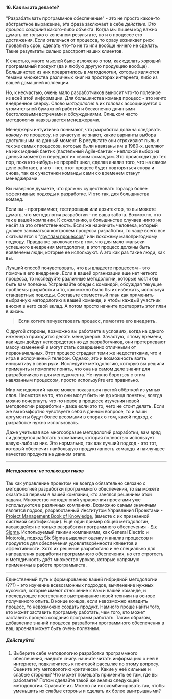 #### 16. Как вы это делаете?

"Разрабатывать программное обеспечение" - это не просто какое-то абстрактное
выражение, эта фраза заключает в себе _действие_. _Это процесс создания_ 
какого-либо объекта. Когда мы пишем код важно думать не только о конечном 
результате, но и о процессе его достижения. Если отвлечься от процесса, то 
сразу возникает риск провалить срок, сделать что-то не то или вообще ничего 
не сделать. Такие результаты сильно расстроят наших клиентов.

К счастью, много мыслей было изложено о том, как сделать хороший программный 
продукт (да и любую другую продукцию вообще). Большинство из них превратилось 
в _методологии_, которые являются темами множества различных книг на просторах 
интернета, либо из вашей домашней коллекции.

Но, к несчастью, очень мало разработчиков выносит что-то полезное из всей 
этой информации. Для большинства команд процесс - это нечто внедренное сверху.
Слово _методология_ в их головах ассоциируется с утомительной бумажной работой
и бесконечно длинными бестолковыми встречами и обсуждениями. Слишком часто методология навязывается менеджерами.

Менеджеры интуитивно понимают, что разработка должна следовать 
_какому-то_ процессу, но зачастую не знают, какие варианты выбора доступны им 
на данный момент. В результате они стряхивают пыль с тех же самых процессов, 
которые были навязаны им в 1980-х, цепляют на них модный бантик (пастельный
Agile-бантик - неплохой выбор на данный момент) и передают их своим командам.
Это происходит до тех пор, пока кто-нибудь
не прервёт цикл, сделав анализ того, что на самом деле работает, а что - нет, 
этот процесс будет повторяться снова и снова, так как участники команды 
сами со временем станут менеджерами.

Вы наверное думаете, что должны существовать гораздо более эффективные подходы к 
разработке. И это так, для большинства команд.

Если вы - программист, тестировщик или архитектор, то вы можете думать, что 
методология разработки - не ваша забота. Возможно, это так в вашей компании. К 
сожалению, в большинстве случаев никто не несёт за это ответственность. Если 
же назначить человека, который должен заниматься контролем процесса разработки, 
то чаще всего все скатывается к
"[группам процессов](http://en.wikipedia.org/wiki/Project_management#Processes)"
или похожему малопригодному подходу. Правда же заключается в том, что для мало-мальски
успешного внедрения методологии, в этот процесс должны быть вовлечены люди, которые
ее используют. А это как раз такие люди, как вы.

Лучший способ почувствовать, что вы владеете процессом - это помочь в его внедрении. Если в 
вашей организации еще нет четкого процесса, то исследуйте различные методологии, которые могли 
бы быть вам полезны. Устраивайте обеды с командой, обсуждая текущие проблемы 
разработки и то, как можно было бы их избежать, используя стандартные подходы. 
Составьте совместный план как применить выбранную методологию в вашей
команде, и чтобы каждый участник вносил в него свой вклад. А потом просто начните
претворять этот план в жизнь.

> **Если хотите почувствовать процесс, помогите его внедрить.**

С другой стороны, возможно вы работаете в условиях, когда на одного инженера 
приходится десять менеджеров. Зачастую, к тому времени, как идеи дойдут непосредственно 
до разработчиков, они претерпевают массу изменений и могут стать совершенно 
отличными от первоначальных. Этот процесс страдает теми же недостатками, что и 
игра в испорченный телефон. Однако, это и возможность взять инициативу в свои руки.
Исследуйте методологию, которую вы решили применить и помогите понять, что она 
на самом деле значит для разработчиков и для менеджмента. Не нужно бороться 
с этим навязанным процессом, просто используйте его правильно.

Мир методологий также может показаться пустой обёрткой из умных слов. Несмотря 
на то, что они могут быть не до конца понятны, всегда можно почерпнуть _что-то_ 
новое в процессе изучения новой методологии разработки - даже если это то, чего 
не стоит делать. Если же вы комфортно чувствуете себя в данном вопросе, то и ваши
аргументы будут более весомыми в спорах о том, какой подход к разработке нужно
использовать.

Даже учитывая все многообразие методологий разработки, вам вряд ли доведется работать 
в компании, которая полностью использует какую-либо из них. Это нормально, так как 
лучший подход - это тот, который обеспечит наибольшую продуктивность команды и наилучшее 
качество продукта на данном этапе.

----

##### Методологии: не только для гиков

Так как управление проектом не всегда обязательно связано с методологией разработки
программного обеспечения, то вы можете оказаться первым в вашей компании, кто занялся
решением этой задачи. Множество методологий управления проектами уже используются в 
различных компаниях. Возможно самым значимым является подход, разработанный Институтом 
Управления Проектами - [Project Management Book of Knowledge](http://www.pmi.org/), (вместе с их
признанной системой сертификации). Ещё один пример общей методологии, касающейся не 
только разработки программного обеспечения - [Six Sigma](http://www.issixsigma.com/). Используемый такими 
компаниями, как General Electric и Motorola, подход Six Sigma выделяет оценку и 
анализ процессов и продуктов для обеспечения удовлетворённости клиентов и
эффективности. Хотя их решение разработано и не специально для направления разработки
программного обеспечения, но его строгость и методичность даёт множество уроков,
которые напрямую применимы в работе программиста.

----

Единственный путь к формированию вашей гибридной методологии (???) - это изучение 
всевозможных подходов, вычленение нужных кусочков, которые имеют отношение к вам и
вашей команде, и последующее постепенное выстраивание новой техники на основе 
полученного опыта. В конце концов, если невозможно наладить процесс, то невозможно 
создать продукт. Намного проще найти того, кто может заставить программу работать,
чем того, кто может заставить процесс создания программ работать. Таким образом,
добавление знаний процесса разработки программного обеспечения в ваш арсенал 
может быть очень полезным.

##### Действуйте!

1. Выберите себе методологию разработки программного обеспечения, найдите книгу.
начните читать информацию о ней в интернете, подключитесь к почтовой рассылке по
этому вопросу. Оцените эту методологию критически. Какие у неё сильные и слабые
стороны? Что может помешать применить её там, где вы работаете? Потом сделайте
такой же анализ следующей методологии. Сравните их. Можно ли их скомбинировать 
так, чтобы уменьшить их слабые стороны и сделать их более выигрышными?
